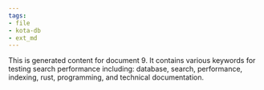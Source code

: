 ```yaml
---
tags:
- file
- kota-db
- ext_md
---
```

This is generated content for document 9. It contains various keywords for testing search performance including: database, search, performance, indexing, rust, programming, and technical documentation.